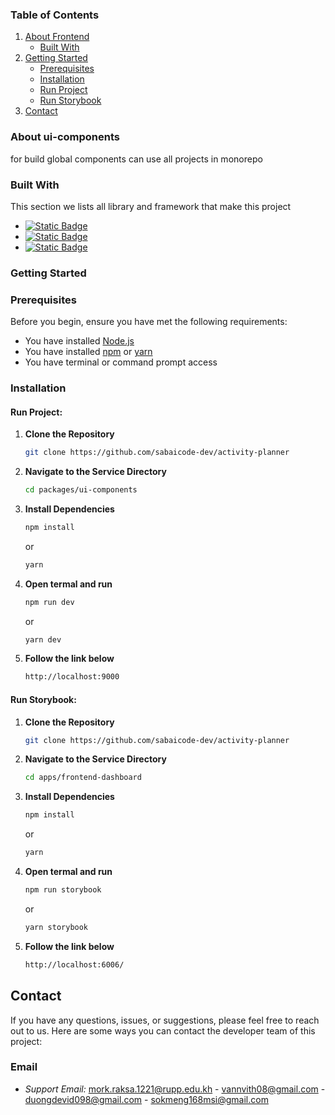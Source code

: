 ### Table of Contents

1. [About Frontend](#about-the-service)
    - [Built With](#built-with)
2. [Getting Started](#getting-started)
    - [Prerequisites](#prerequisites)
    - [Installation](#installation)
    - [Run Project](#run-roject)
    - [Run Storybook](#run-storybook)
3. [Contact](#contact)

<!-- ABOUT THE PROJECT -->
### About ui-components
for build global components can use all projects in monorepo 
### Built With

This section we lists all library and framework that make this project

* [![Static Badge](https://img.shields.io/badge/-ReactJs-61DAFB?logo=react&logoColor=white&style=flat-square)](https://react.dev/)
* [![Static Badge](https://img.shields.io/badge/TailwindCSS-38B2AC?style=for-the-badge&logo=tailwindcss&logoColor=fff&color=38B2AC)](https://tailwindcss.com/)
* [![Static Badge](https://img.shields.io/badge/Storybook-FF4785?style=for-the-badge&logo=storybook&logoColor=fff&color=FF4785)](https://storybook.js.org/)


### Getting Started


### Prerequisites
Before you begin, ensure you have met the following requirements:
- You have installed [Node.js](https://nodejs.org/)
- You have installed [npm](https://www.npmjs.com/get-npm)  or [yarn](https://yarnpkg.com/)
- You have terminal or command prompt access

### Installation

#### Run Project:

1. **Clone the Repository**
    ```sh
    git clone https://github.com/sabaicode-dev/activity-planner
    ```
2. **Navigate to the Service Directory**
    ```sh
    cd packages/ui-components
    ```
3. **Install Dependencies**
    ```sh
    npm install
    ```
    or
    ```sh
    yarn
4. **Open termal and run**
    ```sh
    npm run dev
    ```
    or
    ```sh
    yarn dev

5. **Follow the link below**
    ```sh
    http://localhost:9000
    ```

#### Run Storybook:
1. **Clone the Repository**
    ```sh
    git clone https://github.com/sabaicode-dev/activity-planner
    ```
2. **Navigate to the Service Directory**
    ```sh
   cd apps/frontend-dashboard
    ```
3. **Install Dependencies**
    ```sh
    npm install
    ```
    or
    ```sh
    yarn
4. **Open termal and run**
    ```sh
    npm run storybook
    ```
    or
    ```sh
    yarn storybook

5. **Follow the link below**
    ```sh
    http://localhost:6006/
    ```

## Contact

If you have any questions, issues, or suggestions, please feel free to reach out to us. Here are some ways you can contact the developer team of this project:

### Email
- *Support Email:* [mork.raksa.1221@rupp.edu.kh](mork.raksa.1221@rupp.edu.kh) - [vannvith08@gmail.com](vannvith08@gmail.com) - [duongdevid098@gmail.com](duongdevid098@gmail.com) - [sokmeng168msi@gmail.com](sokmeng168msi@gmail.com)

